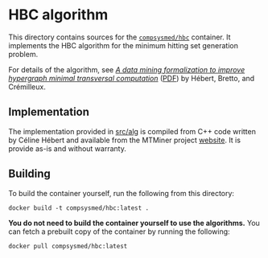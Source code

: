 # HBC algorithm
This directory contains sources for the [`compsysmed/hbc`](//hub.docker.com/r/compsysmed/hbc) container.
It implements the HBC algorithm for the minimum hitting set generation problem.

For details of the algorithm, see [_A data mining formalization to improve hypergraph minimal transversal computation_](//www.infona.pl/resource/bwmeta1.element.baztech-article-BUS5-0014-0020) ([PDF](//cremilleux.users.greyc.fr/papers/FundInfoFinal07.pdf)) by Hébert, Bretto, and Crémilleux.

## Implementation
The implementation provided in [src/alg](src/alg) is compiled from C++ code written by Céline Hébert and available from the MTMiner project [website](//forge.greyc.fr/projects/kdariane/wiki/Mtminer).
It is provide as-is and without warranty.

## Building
To build the container yourself, run the following from this directory:

    docker build -t compsysmed/hbc:latest .

**You do not need to build the container yourself to use the algorithms.**
You can fetch a prebuilt copy of the container by running the following:

    docker pull compsysmed/hbc:latest

